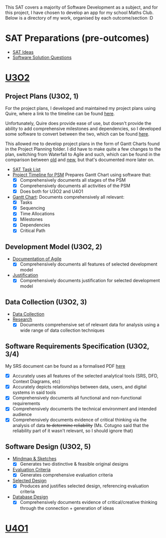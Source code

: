 This SAT covers a majority of Software Development as a subject, and for this project, I have chosen to develop an app
for my school Maths Club.
Below is a directory of my work, organised by each outcome/section :D

# SAT Preparations (pre-outcomes)

- [SAT Ideas](U3O2%20SAT/SAT%20Preperations/SAT%20Ideas.md)
- [Software Solution Questions](U3O2%20SAT/SAT%20Preperations/Software%20Solution%20Questions.md)

# [U3O2](U3O2%20SAT)

## Project Plans (U3O2, 1)

For the project plans, I developed and maintained my project plans using Quire, where a link to the timeline can be
found [here](https://quire.io/w/Garv_SAT?view=timeline).

Unfortunately, Quire does provide ease of use, but doesn't provide the ability to add comprehensive milestones and
dependencies, so I developed some software to convert between the two, which can be
found [here](../AOS2%20Programming/Code/Term%202/Weeks%201%20and%202/quire-to-excel).

This allowed me to develop project plans in the form of Gantt Charts found in the Project Planning folder. I did have to
make quite a few changes to the plan, switching from Waterfall to Agile and such, which can be found in the comparison
between [old](U3O2%20SAT/Project%20Plans/SAT%20Gantt%20Chart%20(old).xlsx) and [new](U3O2%20SAT/Project%20Plans/SAT%20Task%20List.xlsx), but
that's documented more later on.

- [SAT Task List](U3O2%20SAT/Project%20Plans/SAT%20Task%20List.xlsx)
- [Project Timeline for PSM](https://quire.io/w/Garv_SAT?view=timeline)
  Prepares Gantt Chart using software that:
    - [x] Comprehensively documents all stages of the PSM
    - [x] Comprehensively documents all activities of the PSM
    - [x] Does both for U3O2 and U4O1
- [Gantt Chart](U3O2%20SAT/Project%20Plans/SAT%20Task%20List.xlsx):
  Documents comprehensively all relevant:
    - [x] Tasks
    - [x] Sequencing
    - [x] Time Allocations
    - [x] Milestones
    - [x] Dependencies
    - [x] Critical Path

## Development Model (U3O2, 2)

- [Documentation of Agile](U3O2%20SAT/Project%20Plans/Development%20Model.md#agile)
    - [x] Comprehensively documents all features of selected development model
- [Justification](U3O2%20SAT/Project%20Plans/Development%20Model.md#selected-model)
    - [x] Comprehensively documents justification for selected development model

## Data Collection (U3O2, 3)

- [Data Collection](U3O2%20SAT/Data%20Collection/Data%20Collection.md)
- [Research](U3O2%20SAT/Data%20Collection/Research.md)
    - [x] Documents comprehensive set of relevant data for analysis using a wide range of data collection techniques

## Software Requirements Specification (U3O2, 3/4)

My SRS document can be found as a formalised PDF [here](U3O2%20SAT/SRS/Maths%20Club%20SRS.pdf)

- [x] Accurately uses all features of the selected analytical tools (SRS, DFD, Context Diagrams, etc)
- [x] Accurately depicts relationships between data, users, and digital systems in said tools
- [x] Comprehensively documents all functional and non-functional requirements
- [x] Comprehensively documents the technical environment and intended audience
- [x] Comprehensively documents evidence of critical thinking via the analysis of data ~~to determine reliability~~ (Ms.
  Cotugno said that the reliability part of it wasn't relevant, so I should ignore that)

## Software Design (U3O2, 5)

- [Mindmap & Sketches](U3O2%20SAT/Design%20Folio/Design.md#mindmap--sketches)
    - [x] Generates two distinctive & feasible original designs
- [Evaluation Criteria](U3O2%20SAT/Design%20Folio/Design.md#evaluation-criteria)
    - [x] Generates comprehensive evaluation criteria
- [Selected Design](U3O2%20SAT/Design%20Folio/Design.md#selected-design)
    - [x] Produces and justifies selected design, referencing evaluation criteria
- [Database Design](U3O2%20SAT/Design%20Folio/Database%20Design.md)
    - [x] Comprehensively documents evidence of critical/creative thinking through the connection + generation of ideas

# [U4O1](U4O1%20SAT)